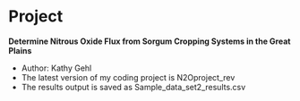 # Project
**Determine Nitrous Oxide Flux from Sorgum Cropping Systems in the Great Plains**
- Author: Kathy Gehl
- The latest version of my coding project is N2Oproject_rev
- The results output is saved as Sample_data_set2_results.csv

